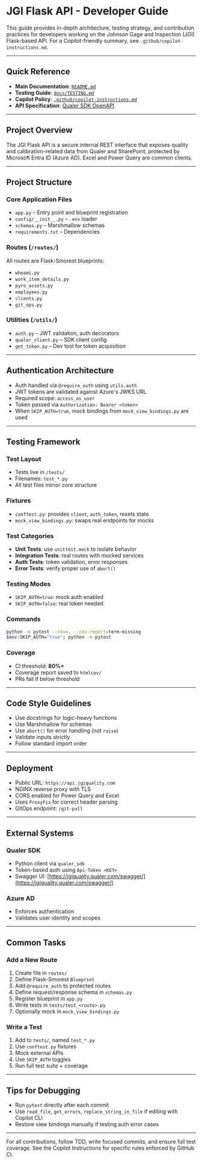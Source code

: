 # JGI Flask API - Developer Guide

This guide provides in-depth architecture, testing strategy, and contribution practices for developers working on the Johnson Gage and Inspection (JGI) Flask-based API. For a Copilot-friendly summary, see `.github/copilot-instructions.md`.

---

## Quick Reference

* **Main Documentation**: [`README.md`](../README.md)
* **Testing Guide**: [`docs/TESTING.md`](../docs/TESTING.md)
* **Copilot Policy**: [`.github/copilot-instructions.md`](../.github/copilot-instructions.md)
* **API Specification**: [Qualer SDK OpenAPI](https://raw.githubusercontent.com/Johnson-Gage-Inspection-Inc/qualer-sdk-python/refs/heads/master/spec.json)

---

## Project Overview

The JGI Flask API is a secure internal REST interface that exposes quality and calibration-related data from Qualer and SharePoint, protected by Microsoft Entra ID (Azure AD). Excel and Power Query are common clients.

---

## Project Structure

### Core Application Files

* `app.py` – Entry point and blueprint registration
* `config/__init__.py` – `.env` loader
* `schemas.py` – Marshmallow schemas
* `requirements.txt` – Dependencies

### Routes (`/routes/`)

All routes are Flask-Smorest blueprints:

* `whoami.py`
* `work_item_details.py`
* `pyro_assets.py`
* `employees.py`
* `clients.py`
* `git_ops.py`

### Utilities (`/utils/`)

* `auth.py` – JWT validation, auth decorators
* `qualer_client.py` – SDK client config
* `get_token.py` – Dev tool for token acquisition

---

## Authentication Architecture

* Auth handled via `@require_auth` using `utils.auth`
* JWT tokens are validated against Azure's JWKS URL
* Required scope: `access_as_user`
* Token passed via `Authorization: Bearer <token>`
* When `SKIP_AUTH=true`, mock bindings from `mock_view_bindings.py` are used

---

## Testing Framework

### Test Layout

* Tests live in `/tests/`
* Filenames: `test_*.py`
* All test files mirror core structure

### Fixtures

* `conftest.py`: provides `client`, `auth_token`, resets state
* `mock_view_bindings.py`: swaps real endpoints for mocks

### Test Categories

* **Unit Tests**: use `unittest.mock` to isolate behavior
* **Integration Tests**: real routes with mocked services
* **Auth Tests**: token validation, error responses
* **Error Tests**: verify proper use of `abort()`

### Testing Modes

* `SKIP_AUTH=true`: mock auth enabled
* `SKIP_AUTH=false`: real token needed

### Commands

```bash
python -m pytest --cov=. --cov-report=term-missing
$env:SKIP_AUTH="true"; python -m pytest
```

### Coverage

* CI threshold: **80%+**
* Coverage report saved to `htmlcov/`
* PRs fail if below threshold

---

## Code Style Guidelines

* Use docstrings for logic-heavy functions
* Use Marshmallow for schemas
* Use `abort()` for error handling (not `raise`)
* Validate inputs strictly
* Follow standard import order

---

## Deployment

* Public URL: `https://api.jgiquality.com`
* NGINX reverse proxy with TLS
* CORS enabled for Power Query and Excel
* Uses `ProxyFix` for correct header parsing
* GitOps endpoint: `/git-pull`

---

## External Systems

### Qualer SDK

* Python client via `qualer_sdk`
* Token-based auth using `Api-Token <KEY>`
* Swagger UI: [https://jgiquality.qualer.com/swagger/](https://jgiquality.qualer.com/swagger/)

### Azure AD

* Enforces authentication
* Validates user identity and scopes

---

## Common Tasks

### Add a New Route

1. Create file in `routes/`
2. Define Flask-Smorest `Blueprint`
3. Add `@require_auth` to protected routes
4. Define request/response schema in `schemas.py`
5. Register blueprint in `app.py`
6. Write tests in `tests/test_<route>.py`
7. Optionally mock in `mock_view_bindings.py`

### Write a Test

1. Add to `tests/`, named `test_*.py`
2. Use `conftest.py` fixtures
3. Mock external APIs
4. Use `SKIP_AUTH` toggles
5. Run full test suite + coverage

---

## Tips for Debugging

* Run `pytest` directly after each commit
* Use `read_file`, `get_errors`, `replace_string_in_file` if editing with Copilot CLI
* Restore view bindings manually if testing auth error cases

---

For all contributions, follow TDD, write focused commits, and ensure full test coverage. See the Copilot Instructions for specific rules enforced by GitHub CI.
